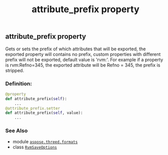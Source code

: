 ﻿---
title: attribute_prefix property
second_title: Aspose.3D for Python via .NET API References
description: 
type: docs
weight: 40
url: /aspose.threed.formats/rvmsaveoptions/attribute_prefix/
is_root: false
---

## attribute_prefix property


Gets or sets the prefix of which attributes that will be exported, the exported property will contains no prefix, custom properties with different prefix will not be exported, default value is 'rvm:'.
For example if a property is rvm:Refno=345, the exported attribute will be Refno = 345, the prefix is stripped.
### Definition:
```python
@property
def attribute_prefix(self):
    ...
@attribute_prefix.setter
def attribute_prefix(self, value):
    ...
```

### See Also
* module [`aspose.threed.formats`](../../)
* class [`RvmSaveOptions`](/3d/python-net/aspose.threed.formats/rvmsaveoptions)
